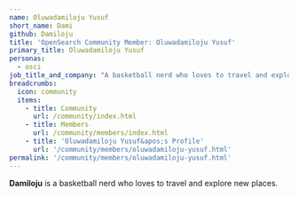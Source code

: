 ```yaml
---
name: Oluwadamiloju Yusuf
short_name: Dami
github: Damiloju
title: 'OpenSearch Community Member: Oluwadamiloju Yusuf'
primary_title: Oluwadamiloju Yusuf
personas:
  - osci
job_title_and_company: "A basketball nerd who loves to travel and explore new places"
breadcrumbs:
  icon: community
  items:
    - title: Community
      url: /community/index.html
    - title: Members
      url: /community/members/index.html
    - title: 'Oluwadamiloju Yusuf&apos;s Profile'
      url: '/community/members/oluwadamiloju-yusuf.html'
permalink: '/community/members/oluwadamiloju-yusuf.html'
---
```


**Damiloju** is a basketball nerd who loves to travel and explore new places.
